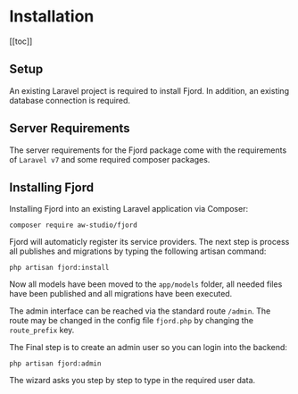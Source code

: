 # Installation

[[toc]]

## Setup

An existing Laravel project is required to install Fjord. In addition, an existing database connection is required.

## Server Requirements

The server requirements for the Fjord package come with the requirements of `Laravel v7` and some required composer packages.

## Installing Fjord

Installing Fjord into an existing Laravel application via Composer:

```shell
composer require aw-studio/fjord
```

Fjord will automaticly register its service providers. The next step is process all publishes and migrations by typing the following artisan command:

```shell
php artisan fjord:install
```

Now all models have been moved to the `app/models` folder, all needed files have been published and all migrations have been executed.

The admin interface can be reached via the standard route `/admin`. The route may be changed in the config file `fjord.php` by changing the `route_prefix` key.

The Final step is to create an admin user so you can login into the backend:

```shell
php artisan fjord:admin
```

The wizard asks you step by step to type in the required user data.
